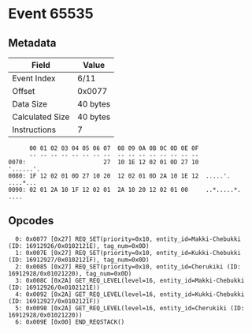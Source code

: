 # Event 65535

## Metadata

| Field           | Value    |
|-----------------|----------|
| Event Index     | 6/11     |
| Offset          | 0x0077   |
| Data Size       | 40 bytes |
| Calculated Size | 40 bytes |
| Instructions    | 7        |

```
      00 01 02 03 04 05 06 07  08 09 0A 0B 0C 0D 0E 0F
      -- -- -- -- -- -- -- --  -- -- -- -- -- -- -- --
0070:                      27  10 1E 12 02 01 0D 27 10         '......'.
0080: 1F 12 02 01 0D 27 10 20  12 02 01 0D 2A 10 1E 12  .....'. ....*...
0090: 02 01 2A 10 1F 12 02 01  2A 10 20 12 02 01 00     ..*.....*. .... 
```

## Opcodes

```
  0: 0x0077 [0x27] REQ_SET(priority=0x10, entity_id=Makki-Chebukki (ID: 16912926/0x0102121E), tag_num=0x0D)
  1: 0x007E [0x27] REQ_SET(priority=0x10, entity_id=Kukki-Chebukki (ID: 16912927/0x0102121F), tag_num=0x0D)
  2: 0x0085 [0x27] REQ_SET(priority=0x10, entity_id=Cherukiki (ID: 16912928/0x01021220), tag_num=0x0D)
  3: 0x008C [0x2A] GET_REQ_LEVEL(level=16, entity_id=Makki-Chebukki (ID: 16912926/0x0102121E))
  4: 0x0092 [0x2A] GET_REQ_LEVEL(level=16, entity_id=Kukki-Chebukki (ID: 16912927/0x0102121F))
  5: 0x0098 [0x2A] GET_REQ_LEVEL(level=16, entity_id=Cherukiki (ID: 16912928/0x01021220))
  6: 0x009E [0x00] END_REQSTACK()
```
